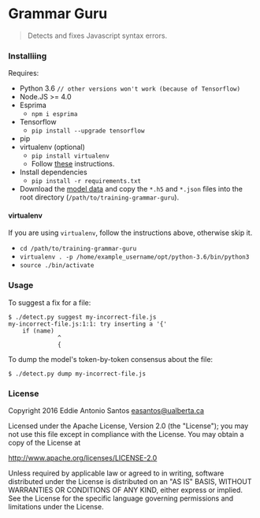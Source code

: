 # Grammar Guru
> Detects and fixes Javascript syntax errors.

### Installiing
Requires:
  - Python 3.6 `// other versions won't work (because of Tensorflow)`
  - Node.JS >= 4.0
  - Esprima
    - `npm i esprima`
  - Tensorflow
    - `pip install --upgrade tensorflow`
  - pip
  - virtualenv (optional)
    - `pip install virtualenv`
    - Follow [these](#virtualenv) instructions.
  - Install dependencies
    - `pip install -r requirements.txt`
  - Download the [model data] and copy the `*.h5` and `*.json` files into the root directory (`/path/to/training-grammar-guru`).

[model data]: https://archive.org/details/lstm-javascript-tiny

#### virtualenv
If you are using `virtualenv`, follow the instructions above, otherwise skip it.
- `cd /path/to/training-grammar-guru`
- `virtualenv . -p /home/example_username/opt/python-3.6/bin/python3`
- `source ./bin/activate`

### Usage
To suggest a fix for a file:

    $ ./detect.py suggest my-incorrect-file.js
    my-incorrect-file.js:1:1: try inserting a '{'
        if (name)
                  ^
                  {

To dump the model's token-by-token consensus about the file:

    $ ./detect.py dump my-incorrect-file.js


### License
Copyright 2016 Eddie Antonio Santos <easantos@ualberta.ca>

Licensed under the Apache License, Version 2.0 (the "License");
you may not use this file except in compliance with the License.
You may obtain a copy of the License at

<http://www.apache.org/licenses/LICENSE-2.0>

Unless required by applicable law or agreed to in writing, software
distributed under the License is distributed on an "AS IS" BASIS,
WITHOUT WARRANTIES OR CONDITIONS OF ANY KIND, either express or implied.
See the License for the specific language governing permissions and
limitations under the License.
